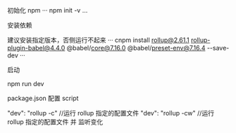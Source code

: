 初始化 npm 
···
npm init -v
...

安装依赖

建议安装指定版本，否侧运行不起来
···
cnpm install rollup@2.61.1 rollup-plugin-babel@4.4.0 @babel/core@7.16.0 @babel/preset-env@7.16.4 --save-dev
···

启动

npm run dev

package.json 配置 script

"dev": "rollup -c"  //运行 rollup 指定的配置文件
"dev": "rollup -cw"  //运行 rollup 指定的配置文件 并 监听变化
